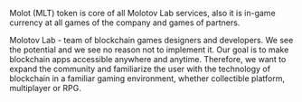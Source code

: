 Molot (MLT) token is core of all Molotov Lab services, also it is in-game currency at all games of the company and games of partners.

Molotov Lab - team of blockchain games designers and developers. We see the potential and we see no reason not to implement it.
Our goal is to make blockchain apps accessible anywhere and anytime. Therefore, we want to expand the community and familiarize the user with the technology of blockchain in a familiar gaming environment, whether collectible platform, multiplayer or RPG.
